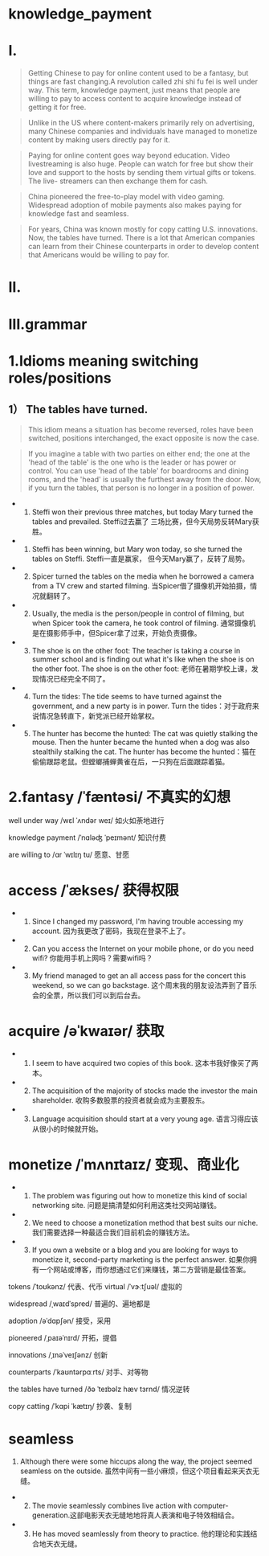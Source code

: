 # knowledge_payment
# I.
> Getting Chinese to pay for online content used to be a fantasy, but things are fast changing.A revolution called zhi shi fu fei is well under way. This term, knowledge payment, just means that people are willing to pay to access content to acquire knowledge instead of getting it for free.

> Unlike in the US where content-makers primarily rely on advertising, many Chinese companies and individuals have managed to monetize content by making users directly pay for it.

> Paying for online content goes way beyond education. Video livestreaming is also huge. People can watch for free but show their love and support to the hosts by sending them virtual gifts or tokens. The live- streamers can then exchange them for cash.

> China pioneered the free-to-play model with video gaming. Widespread adoption of mobile payments also makes paying for knowledge fast and seamless.

> For years, China was known mostly for copy catting U.S. innovations. Now, the tables have turned. There is a lot that American companies can learn from their Chinese counterparts in order to develop content that Americans would be willing to pay for.

# II.


# III.grammar
# 1.Idioms meaning switching roles/positions
## 1） The tables have turned.
> This idiom means a situation has become reversed, roles have been switched, positions interchanged, the exact opposite is now the case.

> If you imagine a table with two parties on either end; the one at the 'head of the table' is the one who is the leader or has power or control. You can use 'head of the table' for boardrooms and dining rooms, and the 'head' is usually the furthest away from the door. Now, if you turn the tables, that person is no longer in a position of power.

- 1. Steffi won their previous three matches, but today Mary turned the tables and prevailed. Steffi过去赢了 三场比赛，但今天局势反转Mary获胜。 

- 1. Steffi has been winning, but Mary won today, so she turned the tables on Steffi. Steffi一直是赢家， 但今天Mary赢了，反转了局势。 

- 2. Spicer turned the tables on the media when he borrowed a camera from a TV crew and started filming. 当Spicer借了摄像机开始拍摄，情况就翻转了。 

- 2. Usually, the media is the person/people in control of filming, but when Spicer took the camera, he took control of filming. 通常摄像机是在摄影师手中，但Spicer拿了过来，开始负责摄像。

- 3. The shoe is on the other foot: The teacher is taking a course in summer school and is finding out what it's like when the shoe is on the other foot.  The shoe is on the other foot: 老师在暑期学校上课，发现情况已经完全不同了。 

- 4. Turn the tides: The tide seems to have turned against the government, and a new party is in power. Turn the tides：对于政府来说情况急转直下，新党派已经开始掌权。 

- 5. The hunter has become the hunted: The cat was quietly stalking the mouse. Then the hunter became the hunted when a dog was also stealthily stalking the cat. The hunter has become the hunted：猫在偷偷跟踪老鼠。但螳螂捕蝉黄雀在后，一只狗在后面跟踪着猫。




# 2.fantasy /ˈfæntəsi/ 不真实的幻想 

well under way /wɛl ˈʌndər weɪ/ 如火如荼地进行 


knowledge payment /ˈnɑləʤ ˈpeɪmənt/ 知识付费 

are willing to /ɑr ˈwɪlɪŋ tu/ 愿意、甘愿 


# access /ˈækses/ 获得权限 
- 1. Since I changed my password, I'm having trouble accessing my account. 因为我更改了密码，我现在登录不上了。

- 2. Can you access the Internet on your mobile phone, or do you need wifi? 你能用手机上网吗？需要wifi吗？ 

- 3. My friend managed to get an all access pass for the concert this weekend, so we can go backstage. 这个周末我的朋友设法弄到了音乐会的全票，所以我们可以到后台去。




# acquire /əˈkwaɪər/ 获取 
- 1. I seem to have acquired two copies of this book. 这本书我好像买了两本。 

- 2. The acquisition of the majority of stocks made the investor the main shareholder. 收购多数股票的投资者就会成为主要股东。 

- 3. Language acquisition should start at a very young age. 语言习得应该从很小的时候就开始。



# monetize /ˈmʌnɪtaɪz/ 变现、商业化 
- 1. The problem was figuring out how to monetize this kind of social networking site. 问题是搞清楚如何利用这类社交网站赚钱。 

- 2. We need to choose a monetization method that best suits our niche. 我们需要选择一种最适合我们目前机会的赚钱方法。 

- 3. If you own a website or a blog and you are looking for ways to monetize it, second-party marketing is the perfect answer. 如果你拥有一个网站或博客，而你想通过它们来赚钱，第二方营销是最佳答案。




tokens /ˈtoʊkənz/ 代表、代币 virtual /ˈvɝːtʃuəl/ 虚拟的

widespread /ˌwaɪdˈspred/ 普遍的、遍地都是 

adoption /əˈdɑpʃən/ 接受，采用 

pioneered /ˌpaɪəˈnɪrd/ 开拓，提倡 

innovations /ˌɪnəˈveɪʃənz/ 创新 

counterparts /ˈkaʊntərpɑːrts/ 对手、对等物 

the tables have turned /ðə ˈteɪbəlz hæv tɜrnd/ 情况逆转 

copy catting /ˈkɑpi ˈkætɪŋ/ 抄袭、复制

# seamless
1. Although there were some hiccups along the way, the project seemed seamless on the outside. 虽然中间有一些小麻烦，但这个项目看起来天衣无缝。 

- 2. The movie seamlessly combines live action with computer-generation.这部电影天衣无缝地地将真人表演和电子特效相结合。 

- 3. He has moved seamlessly from theory to practice. 他的理论和实践结合地天衣无缝。










